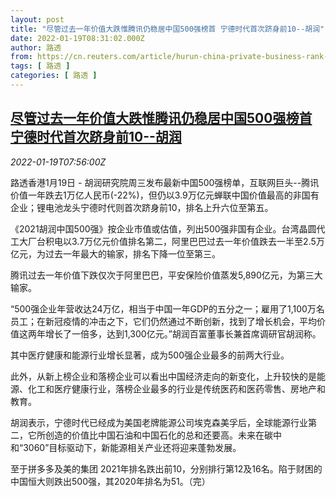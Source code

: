 ```yaml
---
layout: post
title: "尽管过去一年价值大跌惟腾讯仍稳居中国500强榜首 宁德时代首次跻身前10--胡润"
date: 2022-01-19T08:31:02.000Z
author: 路透
from: https://cn.reuters.com/article/hurun-china-private-business-rank-0119-idCNKBS2JT0KB
tags: [ 路透 ]
categories: [ 路透 ]
---
```

<!--1642581062000-->
[尽管过去一年价值大跌惟腾讯仍稳居中国500强榜首 宁德时代首次跻身前10--胡润](https://cn.reuters.com/article/hurun-china-private-business-rank-0119-idCNKBS2JT0KB)
------

<div>
<div><i>2022-01-19T07:56:00Z</i></div><p>路透香港1月19日 - 胡润研究院周三发布最新中国500强榜单，互联网巨头--腾讯价值一年跌去1万亿人民币(-22%)，但仍以3.9万亿元蝉联中国价值最高的非国有企业；锂电池龙头宁德时代则首次跻身前10，排名上升六位至第五。</p><p>《2021胡润中国500强》按企业市值或估值，列出500强非国有企业。台湾晶圆代工大厂台积电以3.7万亿元价值排名第二，阿里巴巴过去一年价值跌去一半至2.5万亿元，为过去一年最大的输家，排名下降一位至第三。</p><p>腾讯过去一年价值下跌仅次于阿里巴巴，平安保险价值蒸发5,890亿元，为第三大输家。</p><p>“500强企业年营收达24万亿，相当于中国一年GDP的五分之一；雇用了1,100万名员工；在新冠疫情的冲击之下，它们仍然通过不断创新，找到了增长机会，平均价值这两年增长了一倍多，达到1,300亿元。”胡润百富董事长兼首席调研官胡润称。</p><p>其中医疗健康和能源行业增长显著，成为500强企业最多的前两大行业。</p><p>此外，从新上榜企业和落榜企业可以看出中国经济走向的新变化，上升较快的是能源、化工和医疗健康行业，落榜企业最多的行业是传统医药和医药零售、房地产和教育。</p><p>胡润表示，宁德时代已经成为美国老牌能源公司埃克森美孚后，全球能源行业第二，它所创造的价值比中国石油和中国石化的总和还要高。未来在碳中和“3060”目标驱动下，新能源相关产业还将迎来蓬勃发展。</p><p>至于拼多多及美的集团 2021年排名跌出前10，分别排行第12及16名。陷于财困的中国恒大则跌出500强，其2020年排名为51。（完）</p>
</div>
